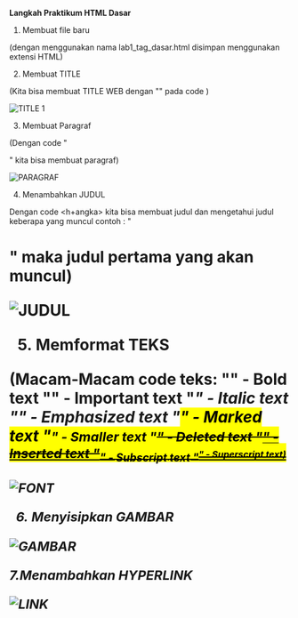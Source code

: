 **Langkah Praktikum HTML Dasar**

1. Membuat file baru

(dengan menggunakan nama lab1_tag_dasar.html disimpan menggunakan extensi HTML)

2. Membuat TITLE

(Kita bisa membuat TITLE WEB dengan "<title> </title>" pada code )

![TITLE 1](https://user-images.githubusercontent.com/56239989/112272449-ca3b1580-8cae-11eb-8642-3da26074c6c7.jpg)

3. Membuat Paragraf

(Dengan code "<p>" kita bisa membuat paragraf)
  
![PARAGRAF](https://user-images.githubusercontent.com/56239989/112272571-f8b8f080-8cae-11eb-9236-084f1148d8ed.jpg)

4. Menambahkan JUDUL

Dengan code <h+angka> kita bisa membuat judul dan mengetahui judul keberapa yang muncul contoh : "<h1>" maka judul pertama yang akan muncul)
  
![JUDUL](https://user-images.githubusercontent.com/56239989/112272715-1f772700-8caf-11eb-9d5b-e7967dbc207e.jpg)

5. Memformat TEKS

(Macam-Macam code teks: 
"<b>" - Bold text
"<strong>" - Important text
"<i>" - Italic text
"<em>" - Emphasized text
"<mark>" - Marked text
"<small>" - Smaller text
"<del>" - Deleted text
"<ins>" - Inserted text
"<sub>" - Subscript text
"<sup>" - Superscript text)

![FONT](https://user-images.githubusercontent.com/56239989/112273068-81379100-8caf-11eb-9f39-f3d3d3d51c48.jpg)

6. Menyisipkan GAMBAR

![GAMBAR](https://user-images.githubusercontent.com/56239989/112273203-a88e5e00-8caf-11eb-8f1d-b3abbdbab56f.jpg)

7.Menambahkan HYPERLINK

![LINK](https://user-images.githubusercontent.com/56239989/112273374-dc698380-8caf-11eb-9f06-0e025514a6f9.jpg)
